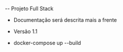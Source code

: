-- Projeto Full Stack
- Documentação será descrita mais a frente

- Versão 1.1

- docker-compose up --build